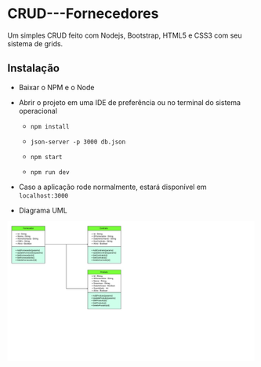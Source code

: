 # CRUD---Fornecedores
<p>Um simples CRUD feito com Nodejs, Bootstrap, HTML5 e CSS3 com seu sistema de grids.</p>

## Instalação

* Baixar o NPM e o Node

* Abrir o projeto em uma IDE de preferência ou no terminal do sistema operacional

  * `npm install`

  * `json-server -p 3000 db.json`

  * `npm start`
  
  * `npm run dev`
  
* Caso a aplicação rode normalmente, estará disponível em `localhost:3000`
* Diagrama UML

<img src="./img/diagrama-UML.jpg" />

